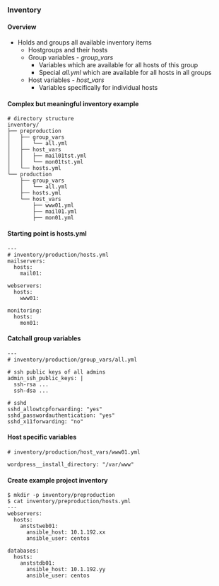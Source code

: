 ### Inventory

#### Overview

- Holds and groups all available inventory items
    - Hostgroups and their hosts
    - Group variables - *group_vars*
        - Variables which are available for all hosts of this group
        - Special *all.yml* which are available for all hosts in all groups
    - Host variables - *host_vars*
        - Variables specifically for individual hosts

#### Complex but meaningful inventory example

```
# directory structure
inventory/
├── preproduction
│   ├── group_vars
│   │   └── all.yml
│   ├── host_vars
│   │   ├── mail01tst.yml
│   │   └── mon01tst.yml
│   └── hosts.yml
└── production
    ├── group_vars
    │   └── all.yml
    ├── hosts.yml
    └── host_vars
        ├── www01.yml
        ├── mail01.yml
        ├── mon01.yml
```

#### Starting point is hosts.yml

```
---
# inventory/production/hosts.yml
mailservers:
  hosts:
    mail01:

webservers:
  hosts:
    www01:

monitoring:
  hosts:
    mon01:
```

#### Catchall group variables

```
---
# inventory/production/group_vars/all.yml

# ssh public keys of all admins
admin_ssh_public_keys: |
  ssh-rsa ...
  ssh-dsa ...

# sshd
sshd_allowtcpforwarding: "yes"
sshd_passwordauthentication: "yes"
sshd_x11forwarding: "no"
```

#### Host specific variables

```
# inventory/production/host_vars/www01.yml

wordpress__install_directory: "/var/www"
```

#### Create example project inventory

```
$ mkdir -p inventory/preproduction
$ cat inventory/preproduction/hosts.yml
---
webservers:
  hosts:
    anststweb01:
      ansible_host: 10.1.192.xx
      ansible_user: centos

databases:
  hosts:
    anststdb01:
      ansible_host: 10.1.192.yy
      ansible_user: centos
```
